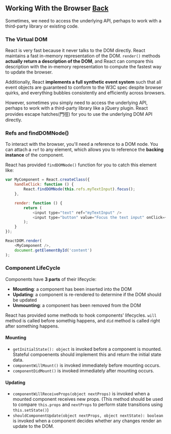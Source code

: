 ## Working With the Browser [Back](./../react.md)

Sometimes, we need to access the underlying API, perhaps to work with a third-party library or existing code.

### The Virtual DOM

React is very fast because it never talks to the DOM directly. React maintains a fast in-memory representation of the DOM. `render()` methods **actually return a description of the DOM**, and React can compare this description with the in-memory representation to compute the fastest way to update the browser.

Additionally, React **implements a full synthetic event system** such that all event objects are guaranteed to conform to the W3C spec despite browser quirks, and everything bubbles consistently and efficiently across browsers.

However, sometimes you simply need to access the underlying API, perhaps to work with a third-party library like a jQuery plugin. React provides escape hatches(門徑) for you to use the underlying DOM API directly.

### Refs and findDOMNode()

To interact with the browser, you'll need a reference to a DOM node. You can attach a `ref` to any element, which allows you to reference the **backing instance** of the component.

React has provided `findDOMNode()` function for you to catch this element like:

```js
var MyComponent = React.createClass({
    handleClick: function () {
        React.findDOMNode(this.refs.myTextInput).focus();
    },

    render: function () {
        return (
            <input type="text" ref="myTextInput" />
            <input type="button" value="Focus the text input" onClick={} />
        );
    }
});

ReactDOM.render(
    <MyComponent />,
    document.getElementById('content')
);
```

### Component LifeCycle

Components have **3 parts** of their lifecycle:

- **Mounting**: a component has been inserted into the DOM
- **Updating**: a component is re-rendered to determine if the DOM should be updated
- **Unmounting**: a component has been removed from the DOM

React has provided some methods to hook components' lifecycles. `will` method is called before somethig happens, and `did` method is called right after something happens.

#### Mounting

- `getInitialState(): object` is invoked before a component is mounted. Stateful compoenents should implement this and return the initial state data.
- `componentWillMount()` is invoked immediately before mounting occurs.
- `componentDidMount()` is invoked immediately after mounting occurs.

#### Updating

- `componentWillReceiveProps(object nextProps)` is invoked when a mounted component receives new props. (This method should be used to compare `this.props` and `nextProps` to perform state transitions using `this.setState()`)
- `shouldComponentUpdate(object nextProps, object nextState): boolean` is invoked when a component decides whether any changes render an update to the DOM.
